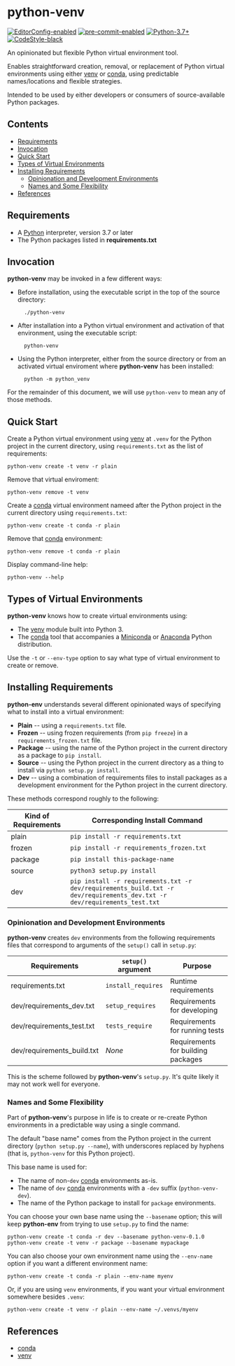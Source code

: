 # python-venv

[![EditorConfig-enabled](https://img.shields.io/badge/EditorConfig-enabled-brightgreen?logo=EditorConfig&logoColor=white)](https://editorconfig.org/)
[![pre-commit-enabled](https://img.shields.io/badge/pre--commit-enabled-brightgreen?logo=pre-commit&logoColor=white)](https://github.com/pre-commit/pre-commit)
[![Python-3.7+](https://img.shields.io/badge/Python-3.6+-informational?logo=Python&logoColor=white)](https://www.python.org)
[![CodeStyle-black](https://img.shields.io/badge/CodeStyle-black-informational)](https://github.com/psf/black)


An opinionated but flexible Python virtual environment tool.

Enables straightforward creation, removal, or replacement of Python virtual
environments using either [venv][] or [conda][], using predictable
names/locations and flexible strategies.

Intended to be used by either developers or consumers of source-available
Python packages.


[begintoc]: #

## Contents

- [Requirements](#requirements)
- [Invocation](#invocation)
- [Quick Start](#quick-start)
- [Types of Virtual Environments](#types-of-virtual-environments)
- [Installing Requirements](#installing-requirements)
    - [Opinionation and Development Environments](#opinionation-and-development-environments)
    - [Names and Some Flexibility](#names-and-some-flexibility)
- [References](#references)

[endtoc]: # (Generated by markdown-toc pre-commit hook)


## Requirements

- A [Python](https://www.python.org/) interpreter, version 3.7 or later
- The Python packages listed in **requirements.txt**


## Invocation

**python-venv** may be invoked in a few different ways:

- Before installation, using the executable script in the top of the source
  directory:

        ./python-venv

- After installation into a Python virtual environment and activation of that
  environment, using the executable script:

        python-venv

- Using the Python interpreter, either from the source directory or from an
  activated virtual enviroment where **python-venv** has been installed:

        python -m python_venv

For the remainder of this document, we will use `python-venv` to mean any of
those methods.


## Quick Start

Create a Python virtual environment using [venv][] at `.venv` for the Python
project in the current directory, using `requirements.txt` as the list of
requirements:

    python-venv create -t venv -r plain

Remove that virtual enviroment:

    python-venv remove -t venv

Create a [conda][] virtual environment nameed after the Python project in the
current directory using `requirements.txt`:

    python-venv create -t conda -r plain

Remove that [conda][] environment:

    python-venv remove -t conda -r plain

Display command-line help:

    python-venv --help


## Types of Virtual Environments

**python-venv** knows how to create virtual environments using:

- The [venv][] module built into Python 3.
- The [conda][] tool that accompanies a [Miniconda][] or [Anaconda][] Python
  distribution.

Use the `-t` or `--env-type` option to say what type of virtual environment to
create or remove.


## Installing Requirements

**python-env** understands several different opinionated ways of specifying
what to install into a virtual environment:

- **Plain** -- using a `requirements.txt` file.
- **Frozen** -- using frozen requirements (from `pip freeze`) in a
  `requirements_frozen.txt` file.
- **Package** -- using the name of the Python project in the current directory
  as a package to `pip install`.
- **Source** -- using the Python project in the current directory as a thing
  to install via `python setup.py install`.
- **Dev** -- using a combination of requirements files to install packages as
  a development environment for the Python project in the current directory.

These methods correspond roughly to the following:

| Kind of Requirements | Corresponding Install Command |
|----------------------|-------------------------------|
| plain | `pip install -r requirements.txt` |
| frozen | `pip install -r requirements_frozen.txt` |
| package | `pip install this-package-name` |
| source | `python3 setup.py install` |
| dev | `pip install -r requirements.txt -r dev/requirements_build.txt -r dev/requirements_dev.txt -r dev/requirements_test.txt` |


### Opinionation and Development Environments

**python-venv** creates `dev` environments from the following requirements
files that correspond to arguments of the `setup()` call in `setup.py`:

| Requirements | `setup()` argument | Purpose |
|--------------|--------------------|---------|
| requirements.txt | `install_requires` | Runtime requirements |
| dev/requirements_dev.txt | `setup_requires` | Requirements for developing |
| dev/requirements_test.txt | `tests_require` | Requirements for running tests |
| dev/requirements_build.txt | _None_ | Requirements for building packages |

This is the scheme followed by **python-venv**'s `setup.py`.  It's quite
likely it may not work well for everyone.


### Names and Some Flexibility

Part of **python-venv**'s purpose in life is to create or re-create Python
environments in a predictable way using a single command.

The default "base name" comes from the Python project in the current directory
(`python setup.py --name`), with underscores replaced by hyphens (that is,
`python-venv` for this Python project).

This base name is used for:

- The name of non-`dev` [conda][] environments as-is.
- The name of `dev` [conda][] environments with a `-dev` suffix
  (`python-venv-dev`).
- The name of the Python package to install for `package` environments.

You can choose your own base name using the `--basename` option; this will
keep **python-env** from trying to use `setup.py` to find the name:

    python-venv create -t conda -r dev --basename python-venv-0.1.0
    python-venv create -t venv -r package --basename mypackage

You can also choose your own environment name using the `--env-name` option if
you want a different environment name:

    python-venv create -t conda -r plain --env-name myenv

Or, if you are using `venv` environments, if you want your virtual environment
somewhere besides `.venv`:

    python-venv create -t venv -r plain --env-name ~/.venvs/myenv


## References

- [conda][]
- [venv][]


 [Anaconda]: https://www.anaconda.com/products/individual
 [conda]: https://docs.conda.io/en/latest/
 [Miniconda]: https://docs.conda.io/en/latest/miniconda.html
 [venv]: https://docs.python.org/3/library/venv.html
